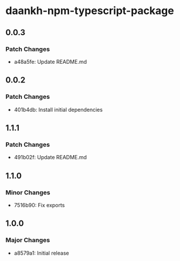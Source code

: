 # daankh-npm-typescript-package

## 0.0.3

### Patch Changes

- a48a5fe: Update README.md

## 0.0.2

### Patch Changes

- 401b4db: Install initial dependencies

## 1.1.1

### Patch Changes

- 491b02f: Update README.md

## 1.1.0

### Minor Changes

- 7516b90: Fix exports

## 1.0.0

### Major Changes

- a8579a1: Initial release
